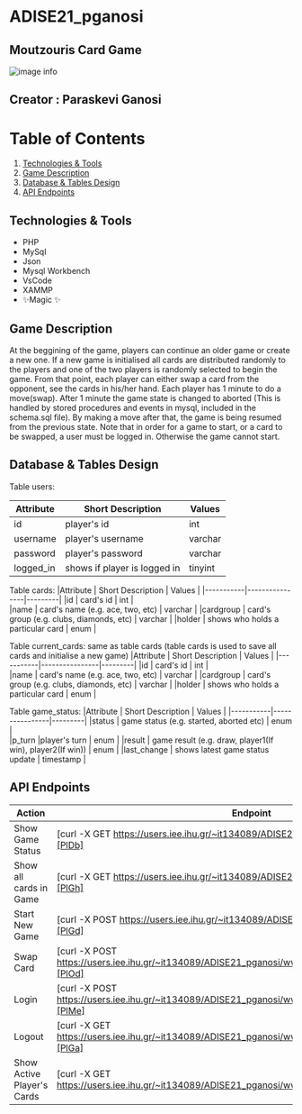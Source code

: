 # ADISE21_pganosi
## Moutzouris Card Game


![image info](https://w7.pngwing.com/pngs/800/271/png-transparent-king-of-clubs-computer-icons-hearts-playing-card-king-of-diamonds-card-angle-king-text.png)

## Creator : Paraskevi Ganosi

# Table of Contents
1. [Technologies & Tools](#Technologies-&-Tools)
2. [Game Description](#Game-Description)
3. [Database & Tables Design](#Database-&-Tables-Design)
4. [API Endpoints](#API-Endpoints)



## Technologies & Tools

- PHP
- MySql
- Json
- Mysql Workbench
- VsCode
- XAMMP
- ✨Magic ✨

## Game Description

At the beggining of the game, players can continue an older game or create a new one. 
If a new game is initialised all cards are distributed randomly to the players and one of the two players is randomly selected to begin the game. From that point, each player can either swap a card from the opponent, see the cards in his/her hand. 
Each player has 1 minute to do a move(swap). After 1 minute the game state is changed to aborted (This is handled by stored procedures and events in mysql, included in the schema.sql file). By making a move after that, the game is being resumed from the previous state.
Note that in order for a game to start, or a card to be swapped, a user must be logged in. Otherwise the game cannot start.

## Database & Tables Design

Table users:

|Attribute  |  Short Description   |  Values |
|-----------|----------------|---------|
|id         | player's id   | int     |	
|username   | player's username	     | varchar |
|password   | player's password       | varchar |
|logged_in  | shows if player is logged in | tinyint |

Table cards:
|Attribute  |  Short Description   |  Values |
|-----------|----------------|---------|
|id         | card's id       | int     |	
|name   | card's name (e.g. ace, two, etc)	     | varchar |
|cardgroup   | card's group (e.g. clubs, diamonds, etc)  | varchar |
|holder  | shows who holds a particular card | enum |

Table current_cards: same as table cards (table cards is used to save all cards and initialise a new game)
|Attribute  |  Short Description   |  Values |
|-----------|----------------|---------|
|id         | card's id       | int     |	
|name   | card's name (e.g. ace, two, etc)	     | varchar |
|cardgroup   | card's group (e.g. clubs, diamonds, etc)  | varchar |
|holder  | shows who holds a particular card | enum |

Table game_status:
|Attribute  |  Short Description   |  Values |
|-----------|----------------|---------|
|status         | game status (e.g. started, aborted etc)       | enum     |	
|p_turn   |player's turn	     | enum |
|result   | game result (e.g. draw, player1(If win), player2(If win))  | enum |
|last_change  | shows latest game status update | timestamp |


## API Endpoints

| Action | Endpoint |
| ------ | ------ |
| Show Game Status | [curl -X GET https://users.iee.ihu.gr/~it134089/ADISE21_pganosi/www/game.php/status][PlDb] |
| Show all cards in Game | [curl -X GET https://users.iee.ihu.gr/~it134089/ADISE21_pganosi/www/game.php/cards][PlGh] |
| Start New Game | [curl -X POST  https://users.iee.ihu.gr/~it134089/ADISE21_pganosi/www/game.php/status][PlGd] |
| Swap Card | [curl -X POST  https://users.iee.ihu.gr/~it134089/ADISE21_pganosi/www/game.php/swap_card/{number}][PlOd] |
| Login | [curl -X POST https://users.iee.ihu.gr/~it134089/ADISE21_pganosi/www/game.php/users/{username}][PlMe] |
| Logout | [curl -X GET https://users.iee.ihu.gr/~it134089/ADISE21_pganosi/www/game.php/users/{username}][PlGa] |
| Show Active Player's Cards | [curl -X GET https://users.iee.ihu.gr/~it134089/ADISE21_pganosi/www/game.php/my_cards][PlGa] |

